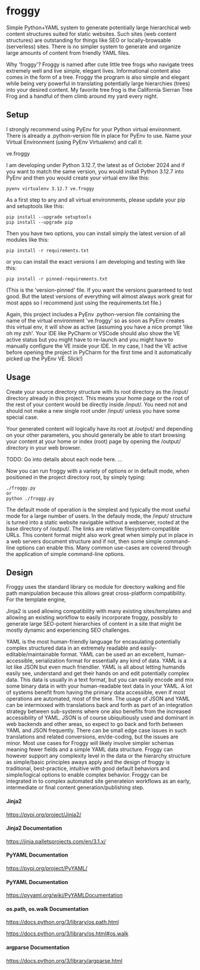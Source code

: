 # froggy
Simple Python+YAML system to generate potentially large hierarchical web content structures suited for static websites.
Such sites (web content structures) are outstanding for things like SEO or locally-browsable (serverless) sites.
There is no simpler system to generate and organize large amounts of content from friendly YAML files.

Why 'froggy'? Froggy is named after cute little tree frogs who navigate trees extremely well and live simple, elegant
lives. Informational content also comes in the form of a tree. Froggy the program is also simple and elegant while
being very powerful in translating potentially large hierarchies (trees) into your desired content. My favorite tree
frog is the California Sierran Tree Frog and a handful of them climb around my yard every night.

## Setup

I strongly recommend using PyEnv for your Python virtual environment. There is already a .python-version file in place
for PyEnv to use.
Name your Virtual Environment (using PyEnv Virtualenv) and call it:

ve.froggy

I am developing under Python 3.12.7, the latest as of October 2024 and if you want to match the same version, you would
install Python 3.12.7 into PyEnv and then you would create your virtual env like this:

    pyenv virtualenv 3.12.7 ve.froggy

As a first step to any and all virtual environments, please update your pip and setuptools like this:

    pip install --upgrade setuptools
    pip install --upgrade pip

Then you have two options, you can install simply the latest version of all modules like this:

    pip install -r requirements.txt

or you can install the exact versions I am developing and testing with like this:

    pip install -r pinned-requirements.txt

(This is the 'version-pinned' file. If you want the versions guaranteed to test good.
But the latest versions of everything will almost always work great for most apps so I recommend just using
the requirements.txt file.)

Again, this project includes a PyEnv .python-version file containing the name of the virtual environment 've.froggy'
so as soon as PyEnv creates this virtual env, it will show as active (assuming you have a nice prompt 'like oh my zsh'.
Your IDE like PyCharm or VSCode should also show the VE active status but you might have to re-launch and you
might have to manually configure the VE inside your IDE. In my case, I had the VE active before opening the project
in PyCharm for the first time and it automatically picked up the PyEnv VE. Slick!)

## Usage

Create your source directory structure with its root directory as the /input/ directory already in this project.
This means your home page or the root of the rest of your content would be directly inside /input/.
You need not and should not make a new single root under /input/ unless you have some special case.

Your generated content will logically have its root at /output/ and depending on your other parameters,
you should generally be able to start browsing your content at your home or index (root) page by opening the /output/
directory in your web browser.

TODO: Go into details about each node here. ... 

Now you can run froggy with a variety of options or in default mode, when positioned in the project directory root,
by simply typing:

    ./froggy.py
    or
    python ./froggy.py

The default mode of operation is the simplest and typically the most useful mode for a large number of users. In
the defauly mode, the /input/ structure is turned into a static website navigable without a webserver, rooted at
the base directory of /output/. The links are relative filesystem-compatible URLs. This content format might also
work great when simply put in place in a web servers document structure and if not, then some simple command-line
options can enable this. Many common use-cases are covered through the application of simple command-line options.




## Design

Froggy uses the standard library os module for directory walking and file path manipulation because this allows great
cross-platform compatibility. For the template engine,

Jinja2 is used allowing compatibility with many existing sites/templates and allowing an existing workflow to easily
incorporate froggy, possibly to generate large SEO-potent hierarchies of content in a site that might be mostly dynamic
and experiencing SEO challenges.

YAML is the most human-friendly language for encasulating potentially complex structured data in an extremely readable
and easily-editable/maintainable format. YAML can be used an an excellent, human-accessible, serialization format for
essentially any kind of data. YAML is a lot like JSON but even much friendlier. YAML is all about letting humands
easily see, understand and get their hands on and edit potentially complex data. This data is usually in a text format,
but you can easily encode and mix some binary data in with your human-readable text data in your YAML. A lot of systems
benefit from having the primary data accessible, even if most operations are automated, most of the time. The usage of
JSON and YAML can be intermixxed with translations back and forth as part of an integration strategy between sub-systems
where one also benefits from the increased accessibility of YAML. JSON is of course ubiquitiously used and dominant in
web backends and other areas, so expect to go back and forth between YAML and JSON frequently. There can be small
edge case issues in such translations and related conversions, en/de-coding, but the issues are minor. Most use cases
for Froggy will likely involve simpler schemas meaning fewer fields and a simple YAML data structure. Froggy can
however support any complexity level in the data or the hierarchy structure as simple/basic principles aways apply and
the design of froggy is traditional, best-practice, intuitive with good default behaviors and simple/logical options
to enable complex behavior. Froggy can be integrated in to complex automated site generateion workflows as an early,
intermediate or final content generation/publishing step.



#### Jinja2
https://pypi.org/project/Jinja2/



#### Jinja2 Documentation
https://jinja.palletsprojects.com/en/3.1.x/



#### PyYAML Documentation
https://pypi.org/project/PyYAML/



#### PyYAML Documentation
https://pyyaml.org/wiki/PyYAMLDocumentation



#### os.path, os.walk Documentation
https://docs.python.org/3/library/os.path.html

https://docs.python.org/3/library/os.html#os.walk



#### argparse Documentation
https://docs.python.org/3/library/argparse.html



